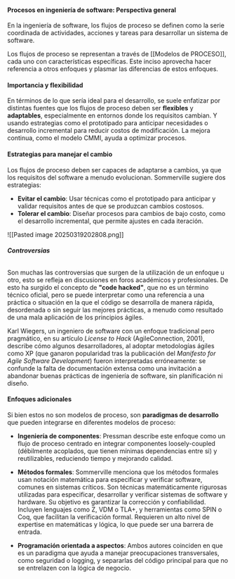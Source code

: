 #### Procesos en ingeniería de software: Perspectiva general
En la ingeniería de software, los flujos de proceso se definen como la serie coordinada de actividades, acciones y tareas para desarrollar un sistema de software.

Los flujos de proceso se representan a través de [[Modelos de PROCESO]], cada uno con características específicas. Este inciso aprovecha hacer referencia a otros enfoques y plasmar las diferencias de estos enfoques.
#### Importancia y flexibilidad
En términos de lo que sería ideal para el desarrollo, se suele enfatizar por distintas fuentes que los flujos de proceso deben ser **flexibles** y **adaptables**, especialmente en entornos donde los requisitos cambian. Y usando estrategias como el prototipado para anticipar necesidades o desarrollo incremental para reducir costos de modificación. La mejora continua, como el modelo CMMI, ayuda a optimizar procesos. 
#### Estrategias para manejar el cambio
Los flujos de proceso deben ser capaces de adaptarse a cambios, ya que los requisitos del software a menudo evolucionan. Sommerville sugiere dos estrategias:

- **Evitar el cambio**: Usar técnicas como el prototipado para anticipar y validar requisitos antes de que se produzcan cambios costosos.
- **Tolerar el cambio**: Diseñar procesos para cambios de bajo costo, como el desarrollo incremental, que permite ajustes en cada iteración.

![[Pasted image 20250319202808.png]]
###### **Controversias**
Son muchas las controversias que surgen de la utilización de un enfoque u otro, esto se refleja en discusiones en foros académicos y profesionales. De esto ha surgido el concepto de **"code hacked"**, que no es un término técnico oficial, pero se puede interpretar como una referencia a una práctica o situación en la que el código se desarrolla de manera rápida, desordenada o sin seguir las mejores prácticas, a menudo como resultado de una mala aplicación de los principios ágiles. 

Karl Wiegers, un ingeniero de software con un enfoque tradicional pero pragmático, en su artículo _License to Hack_ (AgileConnection, 2001), describe cómo algunos desarrolladores, al adoptar metodologías ágiles como XP (que ganaron popularidad tras la publicación del _Manifesto for Agile Software Development_) fueron interpretadas erróneamente: se confunde la falta de documentación extensa como una invitación a abandonar buenas prácticas de ingeniería de software, sin planificación ni diseño.

#### Enfoques adicionales
Si bien estos no son modelos de proceso, son **paradigmas de desarrollo** que pueden integrarse en diferentes modelos de proceso:

- **Ingeniería de componentes**: Pressman describe este enfoque como un flujo de proceso centrado en integrar componentes loosely-coupled (débilmente acoplados, que tienen mínimas dependencias entre si) y reutilizables, reduciendo tiempo y mejorando calidad.

- **Métodos formales**: Sommerville menciona que los métodos formales usan notación matemática para especificar y verificar software, comunes en sistemas críticos. Son técnicas matemáticamente rigurosas utilizadas para especificar, desarrollar y verificar sistemas de software y hardware. Su objetivo es garantizar la corrección y confiabilidad. Incluyen lenguajes como Z, VDM o TLA+, y herramientas como SPIN o Coq, que facilitan la verificación formal. Requieren un alto nivel de expertise en matemáticas y lógica, lo que puede ser una barrera de entrada.

- **Programación orientada a aspectos**: Ambos autores coinciden en que es un paradigma que ayuda a manejar preocupaciones transversales, como seguridad o logging, y separarlas del código principal para que no se entrelazen con la lógica de negocio. 